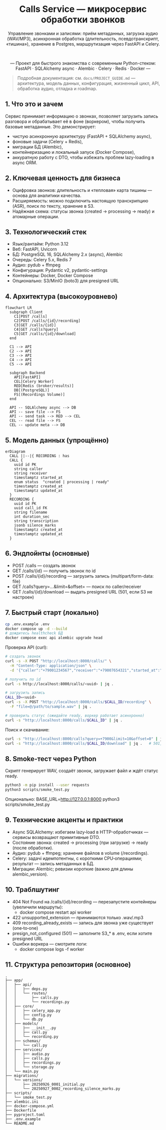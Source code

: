 <div align="center">

# Calls Service — микросервис обработки звонков

Управление звонками и записями: приём метаданных, загрузка аудио (WAV/MP3), асинхронная обработка (длительность, псевдотранскрипт, «тишина»), хранение в Postgres, маршрутизация через FastAPI и Celery.

<br>

— Проект для быстрого знакомства с современным Python-стеком: FastAPI · SQLAlchemy async · Alembic · Celery · Redis · Docker —

</div>


> Подробная документация: см. `docs/PROJECT_GUIDE.md` — архитектура, модель данных, конфигурация, жизненный цикл, API, обработка аудио, отладка и roadmap.


## 1. Что это и зачем
Сервис принимает информацию о звонках, позволяет загрузить запись разговора и обрабатывает её в фоне (воркером), чтобы получить базовые метаданные. Это демонстрирует:
- чистую асинхронную архитектуру (FastAPI + SQLAlchemy async),
- фоновые задачи (Celery + Redis),
- миграции БД (Alembic),
- контейнеризацию и локальный запуск (Docker Compose),
- аккуратную работу с DTO, чтобы избежать проблем lazy-loading в async ORM.


## 2. Ключевая ценность для бизнеса
- Оцифровка звонков: длительность и «тепловая» карта тишины — основа для аналитики качества.
- Расширяемость: можно подключить настоящую транскрипцию (ASR), поиск по тексту, хранение в S3.
- Надёжная схема: статусы звонка (created → processing → ready) и атомарные операции.


## 3. Технологический стек
- Язык/рантайм: Python 3.12
- Веб: FastAPI, Uvicorn
- БД: PostgreSQL 16, SQLAlchemy 2.x (async), Alembic
- Очередь: Celery 5.x, Redis 7
- Аудио: pydub + ffmpeg
- Конфигурация: Pydantic v2, pydantic-settings
- Контейнеры: Docker, Docker Compose
- Опционально: S3/MinIO (boto3) для presigned URL


## 4. Архитектура (высокоуровнево)

```mermaid
flowchart LR
  subgraph Client
    C1[POST /calls]
    C2[POST /calls/{id}/recording]
    C3[GET /calls/{id}]
    C4[GET /calls?query]
    C5[GET /calls/{id}/download]
  end

  C1 --> API
  C2 --> API
  C3 --> API
  C4 --> API
  C5 --> API

  subgraph Backend
    API[FastAPI]
    CEL[Celery Worker]
    RED[Redis (broker/results)]
    DB[(PostgreSQL)]
    FS[(Recordings Volume)]
  end

  API -- SQLAlchemy async --> DB
  API -- save file --> FS
  API -- send task --> RED --> CEL
  CEL -- read file --> FS
  CEL -- update meta --> DB
```


## 5. Модель данных (упрощённо)

```mermaid
erDiagram
  CALL ||--|{ RECORDING : has
  CALL {
    uuid id PK
    string caller
    string receiver
    timestamptz started_at
    enum status  "created | processing | ready"
    timestamptz created_at
    timestamptz updated_at
  }
  RECORDING {
    uuid id PK
    uuid call_id FK
    string filename
    int duration_sec
    string transcription
    jsonb silence_marks
    timestamptz created_at
    timestamptz updated_at
  }
```


## 6. Эндпойнты (основные)

- POST /calls — создать звонок
- GET /calls/{id} — получить звонок по id
- POST /calls/{id}/recording — загрузить запись (multipart/form-data: file)
- GET /calls?query=...&limit=&offset= — поиск по caller/receiver
- GET /calls/{id}/download — выдать presigned URL (501, если S3 не настроен)


## 7. Быстрый старт (локально)
```bash
cp .env.example .env
docker compose up -d --build
# дождитесь healthcheck БД
docker compose exec api alembic upgrade head
```

Проверка API (curl):
```bash
# создать звонок
curl -s -X POST "http://localhost:8000/calls/" \
  -H "Content-Type: application/json" \
  -d '{"caller":"+79001234567","receiver":"+79007654321","started_at":"2025-09-27T12:00:00Z"}' | jq .

# получить по id
curl -s http://localhost:8000/calls/<uuid> | jq .

# загрузить запись
CALL_ID=<uuid>
curl -s -X POST "http://localhost:8000/calls/$CALL_ID/recording" \
  -F "file=@/path/to/sample.wav" | jq .

# проверить статус (ожидайте ready, воркер работает асинхронно)
curl -s "http://localhost:8000/calls/$CALL_ID" | jq .
```

Поиск и скачивание:
```bash
curl -s "http://localhost:8000/calls?query=+7900&limit=10&offset=0" | jq .
curl -s "http://localhost:8000/calls/$CALL_ID/download" | jq .   # 501, если S3 не настроен
```


## 8. Smoke‑тест через Python
Скрипт генерирует WAV, создаёт звонок, загружает файл и ждёт статус ready.
```bash
python3 -m pip install --user requests
python3 scripts/smoke_test.py
```
Опционально: BASE_URL=http://127.0.0.1:8000 python3 scripts/smoke_test.py


## 9. Технические акценты и практики
- Async SQLAlchemy: избегаем lazy‑load в HTTP-обработчиках — сервисы возвращают примитивные DTO.
- Состояние звонка: created → processing (при загрузке) → ready (после обработки).
- Аудио: pydub + ffmpeg; хранение файлов в volume (/recordings).
- Celery: задачі идемпотентны, с короткими CPU‑операциями; результат — запись метаданных в БД.
- Миграции: Alembic; ревизии короткие (важно для длины alembic_version).


## 10. Траблшутинг
- 404 Not Found на /calls/{id}/recording — перезапустите контейнеры (увеличили маршруты):
  - docker compose restart api worker
- 422 unsupported_extension — принимаются только .wav/.mp3
- 409 recording_already_exists — запись для звонка уже существует (one‑to‑one)
- presign_not_configured (501) — заполните S3_* в .env, если хотите presigned URL
- Ошибки воркера — смотрите логи:
  - docker compose logs -f worker



## 11. Структура репозитория (основное)
```
.
├── app/
│   ├── api/
│   │   ├── deps.py
│   │   └── routes/
│   │       ├── calls.py
│   │       └── recordings.py
│   ├── core/
│   │   ├── celery_app.py
│   │   ├── config.py
│   │   └── db.py
│   ├── models/
│   │   ├── __init__.py
│   │   ├── call.py
│   │   └── recording.py
│   ├── schemas/
│   │   └── call.py
│   ├── services/
│   │   ├── audio.py
│   │   ├── calls.py
│   │   ├── recordings.py
│   │   └── storage.py
│   └── main.py
├── migrations/
│   └── versions/
│       ├── 20250926_0001_initial.py
│       └── 20250927_0002_recording_silence_marks.py
├── scripts/
│   └── smoke_test.py
├── alembic.ini
├── docker-compose.yml
├── Dockerfile
├── pyproject.toml
├── .env.example
└── README.md
```
